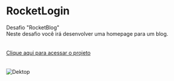 # RocketLogin
Desafio "RocketBlog"<br>
Neste desafio você irá desenvolver uma homepage para um blog.<br><br><br>
<a href="https://rocket-blog-silk.vercel.app/">Clique aqui para acessar o projeto</a> <br><br><br>
![Dektop](desktop.png)
